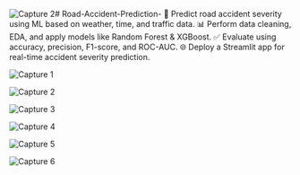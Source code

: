 ![Capture 2](https://github.com/user-attachments/assets/02704592-5836-4bd9-907c-fd4ddf425807)# Road-Accident-Prediction-
🚧 Predict road accident severity using ML based on weather, time, and traffic data.
📊 Perform data cleaning, EDA, and apply models like Random Forest &amp; XGBoost. 
✅ Evaluate using accuracy, precision, F1-score, and ROC-AUC. 
🌐 Deploy a Streamlit app for real-time accident severity prediction.


![Capture 1](https://github.com/user-attachments/assets/ee19aa4f-4527-484a-a302-bfd09a6deba6)

![Capture 2](https://github.com/user-attachments/assets/bcb6e11a-16d7-4f4f-8bd5-e28d746d53b8)

![Capture 3](https://github.com/user-attachments/assets/d8244e12-daa1-4d41-8cba-47a3070d486a)

![Capture 4](https://github.com/user-attachments/assets/c17add83-116a-443a-8d74-66b0537b7de3)

![Capture 5](https://github.com/user-attachments/assets/a26414f2-77bf-4c54-a94d-00745f066683)

![Capture 6](https://github.com/user-attachments/assets/359e3a19-328b-4791-a064-460a2bb69090)

